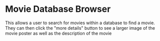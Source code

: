 # Movie Database Browser

This allows a user to search for movies within a database to find a movie.
They can then click the "more details" button to see a larger image of the movie poster as well as the description of the movie
